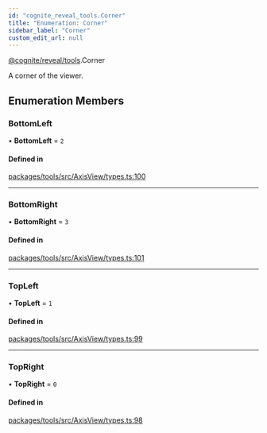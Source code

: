 ```yaml
---
id: "cognite_reveal_tools.Corner"
title: "Enumeration: Corner"
sidebar_label: "Corner"
custom_edit_url: null
---
```


[@cognite/reveal/tools](../modules/cognite_reveal_tools.md).Corner

A corner of the viewer.

## Enumeration Members

### BottomLeft

• **BottomLeft** = ``2``

#### Defined in

[packages/tools/src/AxisView/types.ts:100](https://github.com/cognitedata/reveal/blob/7a5de3c9/viewer/packages/tools/src/AxisView/types.ts#L100)

___

### BottomRight

• **BottomRight** = ``3``

#### Defined in

[packages/tools/src/AxisView/types.ts:101](https://github.com/cognitedata/reveal/blob/7a5de3c9/viewer/packages/tools/src/AxisView/types.ts#L101)

___

### TopLeft

• **TopLeft** = ``1``

#### Defined in

[packages/tools/src/AxisView/types.ts:99](https://github.com/cognitedata/reveal/blob/7a5de3c9/viewer/packages/tools/src/AxisView/types.ts#L99)

___

### TopRight

• **TopRight** = ``0``

#### Defined in

[packages/tools/src/AxisView/types.ts:98](https://github.com/cognitedata/reveal/blob/7a5de3c9/viewer/packages/tools/src/AxisView/types.ts#L98)
